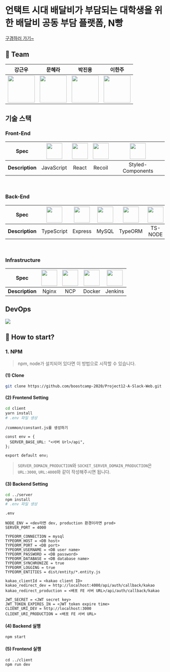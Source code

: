 # 언택트 시대 배달비가 부담되는 대학생을 위한 배달비 공동 부담 플랫폼, N빵

[구경하러 가기~](https://nbbang.kro.kr)

## 👥 Team

|                                                           강근우                                                            |                                                           문혜라                                                            |                                                           박진용                                                            |                                                           이한주                                                            |
| :-------------------------------------------------------------------------------------------------------------------------: | :-------------------------------------------------------------------------------------------------------------------------: | :-------------------------------------------------------------------------------------------------------------------------: | :-------------------------------------------------------------------------------------------------------------------------: |
| <img width=85 src="https://avatars3.githubusercontent.com/u/52201658?s=400&u=4408005f95fd9ef3b95279cd1399f1b388fca6df&v=4"> | <img width=85 src="https://avatars0.githubusercontent.com/u/20068470?s=400&u=f84948e4c48880aa7f60f0b2ff4f31884457a621&v=4"> | <img width=85 src="https://avatars1.githubusercontent.com/u/60877502?s=400&u=f865c33c7eace2b43b9327641bbd987e528848e2&v=4"> | <img width=85 src="https://avatars0.githubusercontent.com/u/63051473?s=460&u=752d76ccaac7da54547adcd552a79e1a73dba505&v=4"> |

</div>

## 기술 스택

### Front-End

|      Spec       | <img width= 50 src="https://user-images.githubusercontent.com/63051473/104110741-e66d1e80-531d-11eb-8024-e138a1003cd7.png"> | <img width= 50 src="https://noticon-static.tammolo.com/dgggcrkxq/image/upload/v1566557331/noticon/d5hqar2idkoefh6fjtpu.png"> | <img width= 50 src="https://user-images.githubusercontent.com/63051473/104110747-f127b380-531d-11eb-801e-e97233b5acfb.png"> | <img width= 50 src="https://noticon-static.tammolo.com/dgggcrkxq/image/upload/v1568851518/noticon/lwj3hr9v1yoheimtwc1w.png"> |
| :-------------: | :-------------------------------------------------------------------------------------------------------------------------: | :--------------------------------------------------------------------------------------------------------------------------: | :-------------------------------------------------------------------------------------------------------------------------: | :--------------------------------------------------------------------------------------------------------------------------: |
| **Description** |                                                         JavaScript                                                          |                                                            React                                                             |                                                           Recoil                                                            |                                                      Styled-Components                                                       |

</br>

### Back-End

|      Spec       | <img width= 50 src="https://noticon-static.tammolo.com/dgggcrkxq/image/upload/v1566913457/noticon/eh4d0dnic4n1neth3fui.png"> | <img width= 50 src="https://noticon-static.tammolo.com/dgggcrkxq/image/upload/v1597622806/noticon/avedhz3pvaij65k3ztar.png"> | <img width= 50 src="https://user-images.githubusercontent.com/63051473/104110726-c76e8c80-531d-11eb-951b-89587d8a93a4.png"> | <img width= 50 src="https://user-images.githubusercontent.com/63051473/104110711-b0c83580-531d-11eb-8f80-d7aee997c398.png"> | <img width= 50 src="https://user-images.githubusercontent.com/63051473/104110717-bcb3f780-531d-11eb-9ae0-9a468bf06060.png"> |
| :-------------: | :--------------------------------------------------------------------------------------------------------------------------: | :--------------------------------------------------------------------------------------------------------------------------: | :-------------------------------------------------------------------------------------------------------------------------: | :-------------------------------------------------------------------------------------------------------------------------: | :-------------------------------------------------------------------------------------------------------------------------: |
| **Description** |                                                          TypeScript                                                          |                                                           Express                                                            |                                                            MySQL                                                            |                                                           TypeORM                                                           |                                                           TS-NODE                                                           |

</br>

### Infrastructure

|      Spec       | <img width= 50 src="https://noticon-static.tammolo.com/dgggcrkxq/image/upload/v1566798146/noticon/lku5cppzh8r7awwsmmko.png"> | <img width= 50 src="https://cdn-images-1.medium.com/max/1200/1*r5KdIfHXaz7UQM4FmZ0D5A.png"> | <img width= 50 src="https://user-images.githubusercontent.com/63051473/104110734-d2c1b800-531d-11eb-88bb-68d718f02653.png"> | <img width= 50 src="https://user-images.githubusercontent.com/63051473/104110736-dce3b680-531d-11eb-9431-564813d0dad3.png"> |
| :-------------: | :--------------------------------------------------------------------------------------------------------------------------: | :-----------------------------------------------------------------------------------------: | :-------------------------------------------------------------------------------------------------------------------------: | :-------------------------------------------------------------------------------------------------------------------------: |
| **Description** |                                                            Nginx                                                             |                                             NCP                                             |                                                           Docker                                                            |                                                           Jenkins                                                           |

## DevOps

<img src="https://user-images.githubusercontent.com/63051473/101992417-6d66b100-3cf6-11eb-8df9-ef7f65e90bf3.png"/>

## 🚦 How to start?

### 1. NPM

> npm, node가 설치되어 있다면 이 방법으로 시작할 수 있습니다.

#### (1) Clone

```bash
git clone https://github.com/boostcamp-2020/Project12-A-Slack-Web.git
```

#### (2) Frontend Setting

```bash
cd client
yarn install
# .env 파일 생성
```

`/common/constant.js를 생성하기`

```
const env = {
  SERVER_BASE_URL: "<서버 Url>/api",
};

export default env;

```

> `SERVER_DOMAIN_PRODUCTION`와 `SOCKET_SERVER_DOMAIN_PRODUCTION`은 `URL:3000`, `URL:4000`와 같이 작성해주시면 됩니다.

#### (3) Backend Setting

```bash
cd ../server
npm install
# .env 파일 생성
```

`.env`

```
NODE_ENV = <dev라면 dev, production 환경이라면 prod>
SERVER_PORT = 4000

TYPEORM_CONNECTION = mysql
TYPEORM_HOST = <DB host>
TYPEORM_PORT = <DB port>
TYPEORM_USERNAME = <DB user name>
TYPEORM_PASSWORD = <DB password>
TYPEORM_DATABASE = <DB database name>
TYPEORM_SYNCHRONIZE = true
TYPEORM_LOGGING = true
TYPEORM_ENTITIES = dist/entity/*.entity.js

kakao_clientId = <kakao client ID>
kakao_redirect_dev = http://localhost:4000/api/auth/callback/kakao
kakao_redirect_production = <배포 FE 서버 URL>/api/auth/callback/kakao

JWT_SECRET = <JWT secret key>
JWT_TOKEN_EXPIRES_IN = <JWT token expire time>
CLIENT_URI_DEV = http://localhost:3000
CLIENT_URI_PRODUCTION = <배포 FE 서버 URL>
```

#### (4) Backend 실행

```bash=
npm start
```

#### (5) Frontend 실행

```bash=
cd ../client
npm run dev
```

